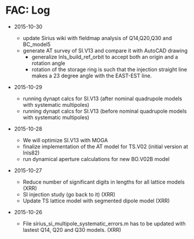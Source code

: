 # FAC: Log

* 2015-10-30

    * update Sirius wiki with fieldmap analysis of Q14,Q20,Q30 and BC_model5
    * generate AT survey of SI.V13 and compare it with AutoCAD drawing
        * generalize lnls_build_ref_orbit to accept both an origin and a rotation angle
        * rotation of the storage ring is such that the injection straight line makes a 23 degree angle with the EAST-EST line.

* 2015-10-29

    * running dynapt calcs for SI.V13 (after nominal quadrupole models with systematic multipoles)
    * running dynapt calcs for SI.V13 (before nominal quadrupole models with systematic multipoles)

* 2015-10-28

    * We will optimize SI.V13 with MOGA
    * finalize implementation of the AT model for TS.V02 (initial version at lnls82)
    * run dynamical aperture calculations for new BO.V02B model

* 2015-10-27

    * Reduce number of significant digits in lengths for all lattice models (XRR)
    * SI injection study (go back to it) (XRR)
    * Update TS lattice model with segmented dipole model (XRR)

* 2015-10-26

    * File sirius_si_multipole_systematic_errors.m has to be updated with lastest Q14, Q20 and Q30 models. (XRR)

